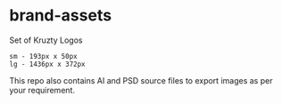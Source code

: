 # brand-assets
Set of Kruzty Logos


```
sm - 193px x 50px 
lg - 1436px x 372px
````

This repo also contains AI and PSD source files to export images as per your requirement.